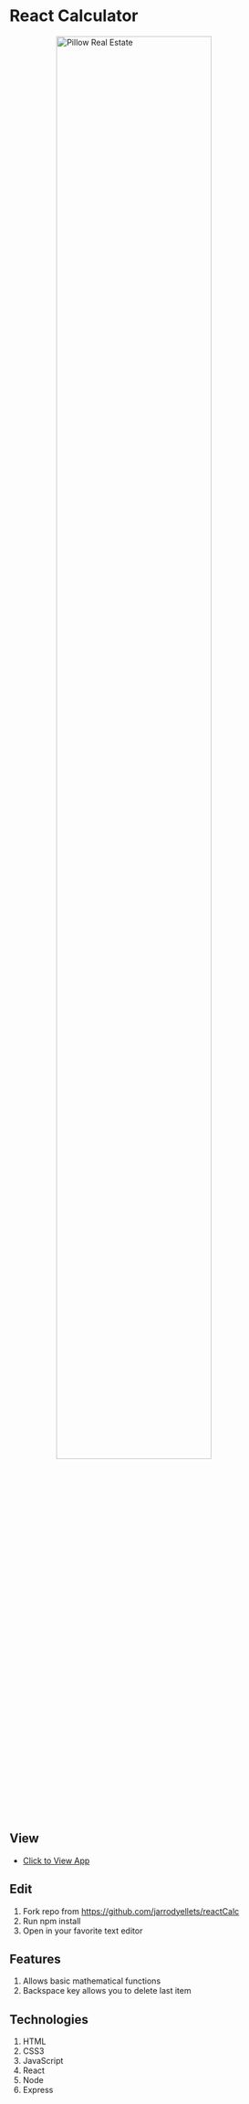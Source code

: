# React Calculator

<figure><img src="http://www.jarrodyellets.com/images/reactCalc.png" alt="Pillow Real Estate" style="width: 80%; display: block; margin-left: auto; margin-right: auto;"/></figure>

## View
- [Click to View App](https://stormy-temple-76090.herokuapp.com/)

## Edit
1. Fork repo from <https://github.com/jarrodyellets/reactCalc>
2. Run npm install
3. Open in your favorite text editor

## Features
1. Allows basic mathematical functions
2. Backspace key allows you to delete last item

## Technologies
1. HTML
2. CSS3
3. JavaScript
3. React
4. Node
5. Express
